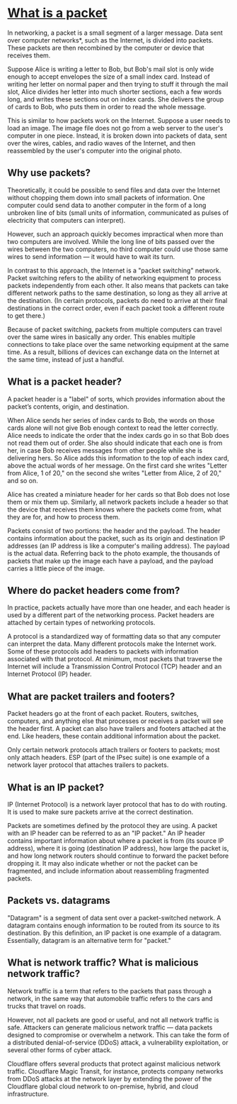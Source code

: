 # **[What is a packet](https://www.cloudflare.com/learning/network-layer/what-is-a-packet/)**

In networking, a packet is a small segment of a larger message. Data sent over computer networks*, such as the Internet, is divided into packets. These packets are then recombined by the computer or device that receives them.

Suppose Alice is writing a letter to Bob, but Bob's mail slot is only wide enough to accept envelopes the size of a small index card. Instead of writing her letter on normal paper and then trying to stuff it through the mail slot, Alice divides her letter into much shorter sections, each a few words long, and writes these sections out on index cards. She delivers the group of cards to Bob, who puts them in order to read the whole message.

This is similar to how packets work on the Internet. Suppose a user needs to load an image. The image file does not go from a web server to the user's computer in one piece. Instead, it is broken down into packets of data, sent over the wires, cables, and radio waves of the Internet, and then reassembled by the user's computer into the original photo.

## Why use packets?

Theoretically, it could be possible to send files and data over the Internet without chopping them down into small packets of information. One computer could send data to another computer in the form of a long unbroken line of bits (small units of information, communicated as pulses of electricity that computers can interpret).

However, such an approach quickly becomes impractical when more than two computers are involved. While the long line of bits passed over the wires between the two computers, no third computer could use those same wires to send information — it would have to wait its turn.

In contrast to this approach, the Internet is a "packet switching" network. Packet switching refers to the ability of networking equipment to process packets independently from each other. It also means that packets can take different network paths to the same destination, so long as they all arrive at the destination. (In certain protocols, packets do need to arrive at their final destinations in the correct order, even if each packet took a different route to get there.)

Because of packet switching, packets from multiple computers can travel over the same wires in basically any order. This enables multiple connections to take place over the same networking equipment at the same time. As a result, billions of devices can exchange data on the Internet at the same time, instead of just a handful.

## What is a packet header?

A packet header is a "label" of sorts, which provides information about the packet’s contents, origin, and destination.

When Alice sends her series of index cards to Bob, the words on those cards alone will not give Bob enough context to read the letter correctly. Alice needs to indicate the order that the index cards go in so that Bob does not read them out of order. She also should indicate that each one is from her, in case Bob receives messages from other people while she is delivering hers. So Alice adds this information to the top of each index card, above the actual words of her message. On the first card she writes "Letter from Alice, 1 of 20," on the second she writes "Letter from Alice, 2 of 20," and so on.

Alice has created a miniature header for her cards so that Bob does not lose them or mix them up. Similarly, all network packets include a header so that the device that receives them knows where the packets come from, what they are for, and how to process them.

Packets consist of two portions: the header and the payload. The header contains information about the packet, such as its origin and destination IP addresses (an IP address is like a computer's mailing address). The payload is the actual data. Referring back to the photo example, the thousands of packets that make up the image each have a payload, and the payload carries a little piece of the image.

## Where do packet headers come from?

In practice, packets actually have more than one header, and each header is used by a different part of the networking process. Packet headers are attached by certain types of networking protocols.

A protocol is a standardized way of formatting data so that any computer can interpret the data. Many different protocols make the Internet work. Some of these protocols add headers to packets with information associated with that protocol. At minimum, most packets that traverse the Internet will include a Transmission Control Protocol (TCP) header and an Internet Protocol (IP) header.

## What are packet trailers and footers?

Packet headers go at the front of each packet. Routers, switches, computers, and anything else that processes or receives a packet will see the header first. A packet can also have trailers and footers attached at the end. Like headers, these contain additional information about the packet.

Only certain network protocols attach trailers or footers to packets; most only attach headers. ESP (part of the IPsec suite) is one example of a network layer protocol that attaches trailers to packets.

## What is an IP packet?

IP (Internet Protocol) is a network layer protocol that has to do with routing. It is used to make sure packets arrive at the correct destination.

Packets are sometimes defined by the protocol they are using. A packet with an IP header can be referred to as an "IP packet." An IP header contains important information about where a packet is from (its source IP address), where it is going (destination IP address), how large the packet is, and how long network routers should continue to forward the packet before dropping it. It may also indicate whether or not the packet can be fragmented, and include information about reassembling fragmented packets.

## Packets vs. datagrams

"Datagram" is a segment of data sent over a packet-switched network. A datagram contains enough information to be routed from its source to its destination. By this definition, an IP packet is one example of a datagram. Essentially, datagram is an alternative term for "packet."

## What is network traffic? What is malicious network traffic?

Network traffic is a term that refers to the packets that pass through a network, in the same way that automobile traffic refers to the cars and trucks that travel on roads.

However, not all packets are good or useful, and not all network traffic is safe. Attackers can generate malicious network traffic — data packets designed to compromise or overwhelm a network. This can take the form of a distributed denial-of-service (DDoS) attack, a vulnerability exploitation, or several other forms of cyber attack.

Cloudflare offers several products that protect against malicious network traffic. Cloudflare Magic Transit, for instance, protects company networks from DDoS attacks at the network layer by extending the power of the Cloudflare global cloud network to on-premise, hybrid, and cloud infrastructure.
